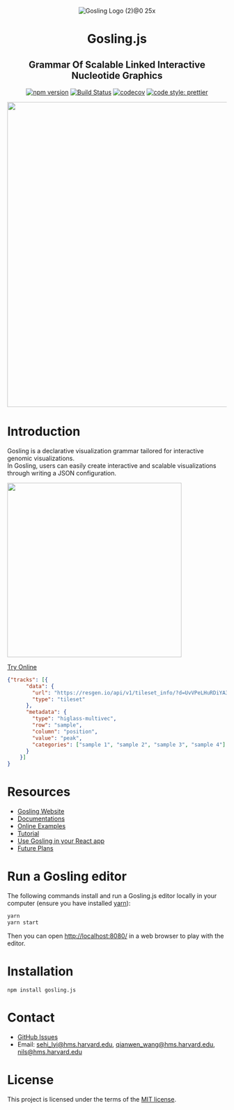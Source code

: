 <div align="center">

![Gosling Logo (2)@0 25x](https://user-images.githubusercontent.com/9922882/106369962-ddbba700-6323-11eb-9e47-f8b06ba24178.png)

# Gosling.js

## Grammar Of Scalable Linked Interactive Nucleotide Graphics

[![npm version](https://img.shields.io/npm/v/gosling.js.svg?style=flat-square)](https://www.npmjs.com/package/gosling.js)
[![Build Status](https://img.shields.io/travis/sehilyi/geminid/master.svg?style=flat-square)](https://travis-ci.com/gosling-lang/gosling.js)
[![codecov](https://img.shields.io/codecov/c/github/gosling-lang/gosling.js/master.svg?style=flat-square&?cacheSeconds=60)](https://codecov.io/gh/gosling-lang/gosling.js)
[![code style: prettier](https://img.shields.io/badge/code_style-prettier-ff69b4.svg?style=flat-square)](https://github.com/prettier/prettier)

<img src="https://raw.githubusercontent.com/wiki/gosling-lang/gosling.js/images/cover.png" width="700"/>

</div>

# Introduction

Gosling is a declarative visualization grammar tailored for interactive genomic visualizations.   
In Gosling, users can easily create interactive and scalable visualizations through writing a JSON configuration. 


<img src="https://raw.githubusercontent.com/wiki/gosling-lang/gosling.js/images/demo.gif"  width="400"/>

[Try Online](<https://gosling.js.org/?full=false&spec=('trackG(0'BurlKhttps%3A%2F%2Fresgen.io%2Fapi%2Fv1%2FC_info%2F%3Fd%3DUvVPeLHuRDiYA3qwFlm7xQ8EC'0)%2C0'metaBEhiglass-multivec8row698columnKposition8valueKpeak8categorieGM1525354'%5D0)I)%5D%0A)*%20%200I*5J%20M6!%208J0*'9'sampleBdata6(0*'CtilesetEtypeKGs6%5BI%0A**J'%2CK6'M9%20%01MKJIGECB98650*_>)

    
```json
{"tracks": [{
      "data": {
        "url": "https://resgen.io/api/v1/tileset_info/?d=UvVPeLHuRDiYA3qwFlm7xQ",
        "type": "tileset"
      },
      "metadata": {
        "type": "higlass-multivec",
        "row": "sample",
        "column": "position",
        "value": "peak",
        "categories": ["sample 1", "sample 2", "sample 3", "sample 4"]
      }
    }]
}
```




# Resources
- [Gosling Website](https://gosling.js.org/)
- [Documentations](https://github.com/gosling-lang/gosling.js/wiki/Documentation)
- [Online Examples](https://gosling.js.org/)
- [Tutorial](https://github.com/gosling-lang/gosling.js/wiki/GettingStarted)
- [Use Gosling in your React app](https://github.com/sehilyi/geminid-react)
- [Future Plans](https://github.com/gosling-lang/gosling.js/projects/1)



# Run a Gosling editor

The following commands install and run a Gosling.js editor locally in your computer (ensure you have installed [yarn](https://yarnpkg.com/getting-started/install)):

```sh
yarn
yarn start
```
Then you can open <http://localhost:8080/> in a web browser to play with the editor.

# Installation
```
npm install gosling.js
```

# Contact
- [GitHub Issues](https://github.com/gosling-lang/gosling.js/issues/)
- Email: <sehi_lyi@hms.harvard.edu>, <qianwen_wang@hms.harvard.edu>, <nils@hms.harvard.edu>

# License

This project is licensed under the terms of the [MIT license](https://github.com/gosling-lang/gosling.js/blob/master/LICENSE.md).


<!-- # Cite Gosling -->